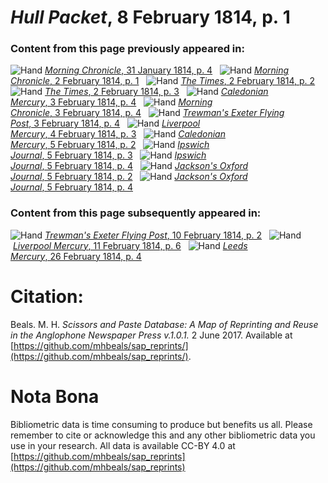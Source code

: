 # *Hull Packet*, 8 February 1814, p. 1  
  
### Content from this page previously appeared in:  
![Hand](http://scissorsandpaste.net/wp-content/uploads/2017/06/smallhandpointer.png) [*Morning Chronicle*, 31 January 1814, p. 4](https://mhbeals.github.io/sap_html/Morning-Chronicle/Morning-Chronicle-31-January-1814-p-4)  
![Hand](http://scissorsandpaste.net/wp-content/uploads/2017/06/smallhandpointer.png) [*Morning Chronicle*, 2 February 1814, p. 1](https://mhbeals.github.io/sap_html/Morning-Chronicle/Morning-Chronicle-2-February-1814-p-1)  
![Hand](http://scissorsandpaste.net/wp-content/uploads/2017/06/smallhandpointer.png) [*The Times*, 2 February 1814, p. 2](https://mhbeals.github.io/sap_html/The-Times/The-Times-2-February-1814-p-2)  
![Hand](http://scissorsandpaste.net/wp-content/uploads/2017/06/smallhandpointer.png) [*The Times*, 2 February 1814, p. 3](https://mhbeals.github.io/sap_html/The-Times/The-Times-2-February-1814-p-3)  
![Hand](http://scissorsandpaste.net/wp-content/uploads/2017/06/smallhandpointer.png) [*Caledonian Mercury*, 3 February 1814, p. 4](https://mhbeals.github.io/sap_html/Caledonian-Mercury/Caledonian-Mercury-3-February-1814-p-4)  
![Hand](http://scissorsandpaste.net/wp-content/uploads/2017/06/smallhandpointer.png) [*Morning Chronicle*, 3 February 1814, p. 4](https://mhbeals.github.io/sap_html/Morning-Chronicle/Morning-Chronicle-3-February-1814-p-4)  
![Hand](http://scissorsandpaste.net/wp-content/uploads/2017/06/smallhandpointer.png) [*Trewman's Exeter Flying Post*, 3 February 1814, p. 4](https://mhbeals.github.io/sap_html/Trewman's-Exeter-Flying-Post/Trewman's-Exeter-Flying-Post-3-February-1814-p-4)  
![Hand](http://scissorsandpaste.net/wp-content/uploads/2017/06/smallhandpointer.png) [*Liverpool Mercury*, 4 February 1814, p. 3](https://mhbeals.github.io/sap_html/Liverpool-Mercury/Liverpool-Mercury-4-February-1814-p-3)  
![Hand](http://scissorsandpaste.net/wp-content/uploads/2017/06/smallhandpointer.png) [*Caledonian Mercury*, 5 February 1814, p. 2](https://mhbeals.github.io/sap_html/Caledonian-Mercury/Caledonian-Mercury-5-February-1814-p-2)  
![Hand](http://scissorsandpaste.net/wp-content/uploads/2017/06/smallhandpointer.png) [*Ipswich Journal*, 5 February 1814, p. 3](https://mhbeals.github.io/sap_html/Ipswich-Journal/Ipswich-Journal-5-February-1814-p-3)  
![Hand](http://scissorsandpaste.net/wp-content/uploads/2017/06/smallhandpointer.png) [*Ipswich Journal*, 5 February 1814, p. 4](https://mhbeals.github.io/sap_html/Ipswich-Journal/Ipswich-Journal-5-February-1814-p-4)  
![Hand](http://scissorsandpaste.net/wp-content/uploads/2017/06/smallhandpointer.png) [*Jackson's Oxford Journal*, 5 February 1814, p. 2](https://mhbeals.github.io/sap_html/Jackson's-Oxford-Journal/Jackson's-Oxford-Journal-5-February-1814-p-2)  
![Hand](http://scissorsandpaste.net/wp-content/uploads/2017/06/smallhandpointer.png) [*Jackson's Oxford Journal*, 5 February 1814, p. 4](https://mhbeals.github.io/sap_html/Jackson's-Oxford-Journal/Jackson's-Oxford-Journal-5-February-1814-p-4)  
  
### Content from this page subsequently appeared in:  
![Hand](http://scissorsandpaste.net/wp-content/uploads/2017/06/smallhandpointer.png) [*Trewman's Exeter Flying Post*, 10 February 1814, p. 2](https://mhbeals.github.io/sap_html/Trewman's-Exeter-Flying-Post/Trewman's-Exeter-Flying-Post-10-February-1814-p-2)  
![Hand](http://scissorsandpaste.net/wp-content/uploads/2017/06/smallhandpointer.png) [*Liverpool Mercury*, 11 February 1814, p. 6](https://mhbeals.github.io/sap_html/Liverpool-Mercury/Liverpool-Mercury-11-February-1814-p-6)  
![Hand](http://scissorsandpaste.net/wp-content/uploads/2017/06/smallhandpointer.png) [*Leeds Mercury*, 26 February 1814, p. 4](https://mhbeals.github.io/sap_html/Leeds-Mercury/Leeds-Mercury-26-February-1814-p-4)  


# Citation: 

Beals. M. H. *Scissors and Paste Database: A Map of Reprinting and Reuse in the Anglophone Newspaper Press v.1.0.1.* 2 June 2017. Available at [https://github.com/mhbeals/sap_reprints/](https://github.com/mhbeals/sap_reprints/). 

# Nota Bona

Bibliometric data is time consuming to produce but benefits us all. Please remember to cite or acknowledge this and any other bibliometric data you use in your research. All data is available CC-BY 4.0 at [https://github.com/mhbeals/sap_reprints](https://github.com/mhbeals/sap_reprints)